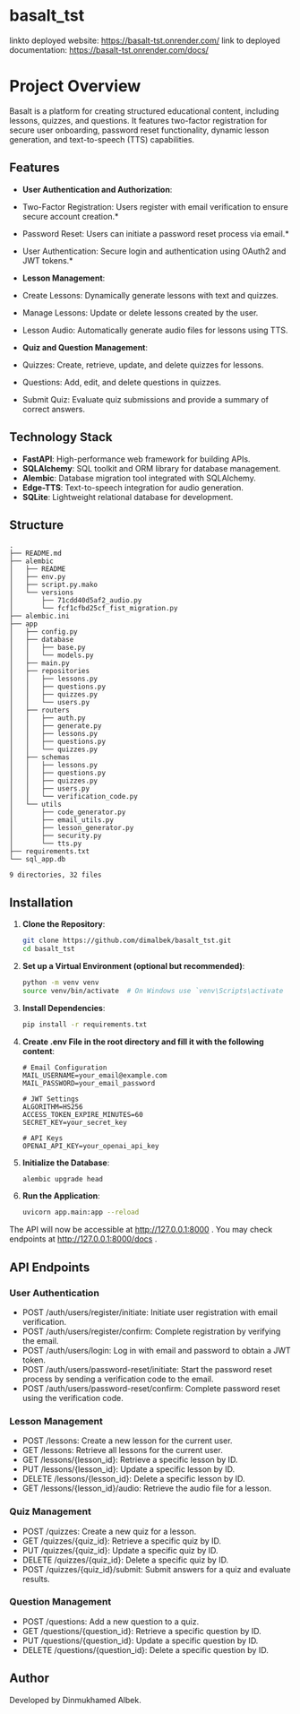 # basalt_tst
linkto deployed website: https://basalt-tst.onrender.com/
link to deployed documentation: https://basalt-tst.onrender.com/docs/
# **Project Overview**
Basalt is a platform for creating structured educational content, including lessons, quizzes, and questions. It features two-factor registration for secure user onboarding, password reset functionality, dynamic lesson generation, and text-to-speech (TTS) capabilities.

## **Features**

- **User Authentication and Authorization**:
- Two-Factor Registration: Users register with email verification to ensure secure account creation.*
- Password Reset: Users can initiate a password reset process via email.*
- User Authentication: Secure login and authentication using OAuth2 and JWT tokens.*
  
- **Lesson Management**: 
- Create Lessons: Dynamically generate lessons with text and quizzes.
- Manage Lessons: Update or delete lessons created by the user.
- Lesson Audio: Automatically generate audio files for lessons using TTS.

- **Quiz and Question Management**:
- Quizzes: Create, retrieve, update, and delete quizzes for lessons.
- Questions: Add, edit, and delete questions in quizzes.
- Submit Quiz: Evaluate quiz submissions and provide a summary of correct answers.

## **Technology Stack**

- **FastAPI**: High-performance web framework for building APIs.
- **SQLAlchemy**: SQL toolkit and ORM library for database management.
-	**Alembic**: Database migration tool integrated with SQLAlchemy.
-	**Edge-TTS**: Text-to-speech integration for audio generation.
-	**SQLite**: Lightweight relational database for development.


## **Structure**
```
.
├── README.md
├── alembic
│   ├── README
│   ├── env.py
│   ├── script.py.mako
│   └── versions
│       ├── 71cdd40d5af2_audio.py
│       └── fcf1cfbd25cf_fist_migration.py
├── alembic.ini
├── app
│   ├── config.py
│   ├── database
│   │   ├── base.py
│   │   └── models.py
│   ├── main.py
│   ├── repositories
│   │   ├── lessons.py
│   │   ├── questions.py
│   │   ├── quizzes.py
│   │   └── users.py
│   ├── routers
│   │   ├── auth.py
│   │   ├── generate.py
│   │   ├── lessons.py
│   │   ├── questions.py
│   │   └── quizzes.py
│   ├── schemas
│   │   ├── lessons.py
│   │   ├── questions.py
│   │   ├── quizzes.py
│   │   ├── users.py
│   │   └── verification_code.py
│   └── utils
│       ├── code_generator.py
│       ├── email_utils.py
│       ├── lesson_generator.py
│       ├── security.py
│       └── tts.py
├── requirements.txt
└── sql_app.db

9 directories, 32 files
```


## **Installation**

1. **Clone the Repository**:
    ```bash
    git clone https://github.com/dimalbek/basalt_tst.git
    cd basalt_tst
    ```

2. **Set up a Virtual Environment (optional but recommended)**:
    ```bash
    python -m venv venv
    source venv/bin/activate  # On Windows use `venv\Scripts\activate
    ```

3. **Install Dependencies**:
    ```bash
    pip install -r requirements.txt
    ```


4. **Create .env File in the root directory and fill it with the following content**:
    ```
    # Email Configuration
    MAIL_USERNAME=your_email@example.com
    MAIL_PASSWORD=your_email_password

    # JWT Settings
    ALGORITHM=HS256
    ACCESS_TOKEN_EXPIRE_MINUTES=60
    SECRET_KEY=your_secret_key

    # API Keys
    OPENAI_API_KEY=your_openai_api_key
    ```

5. **Initialize the Database**:
    ```bash
    alembic upgrade head
    ```

6. **Run the Application**:
    ```bash
    uvicorn app.main:app --reload
    ```

The API will now be accessible at http://127.0.0.1:8000 .
You may check endpoints at http://127.0.0.1:8000/docs .

## **API Endpoints**
### User Authentication ###

- POST /auth/users/register/initiate: Initiate user registration with email verification.
- POST /auth/users/register/confirm: Complete registration by verifying the email.
- POST /auth/users/login: Log in with email and password to obtain a JWT token.
- POST /auth/users/password-reset/initiate: Start the password reset process by sending a verification code to the email.
- POST /auth/users/password-reset/confirm: Complete password reset using the verification code.

### Lesson Management ###

- POST /lessons: Create a new lesson for the current user.
- GET /lessons: Retrieve all lessons for the current user.
- GET /lessons/{lesson_id}: Retrieve a specific lesson by ID.
- PUT /lessons/{lesson_id}: Update a specific lesson by ID.
- DELETE /lessons/{lesson_id}: Delete a specific lesson by ID.
- GET /lessons/{lesson_id}/audio: Retrieve the audio file for a lesson.

### Quiz Management ###

- POST /quizzes: Create a new quiz for a lesson.
- GET /quizzes/{quiz_id}: Retrieve a specific quiz by ID.
- PUT /quizzes/{quiz_id}: Update a specific quiz by ID.
- DELETE /quizzes/{quiz_id}: Delete a specific quiz by ID.
- POST /quizzes/{quiz_id}/submit: Submit answers for a quiz and evaluate results.

### Question Management ###

- POST /questions: Add a new question to a quiz.
- GET /questions/{question_id}: Retrieve a specific question by ID.
- PUT /questions/{question_id}: Update a specific question by ID.
- DELETE /questions/{question_id}: Delete a specific question by ID.

## Author ##
Developed by Dinmukhamed Albek.